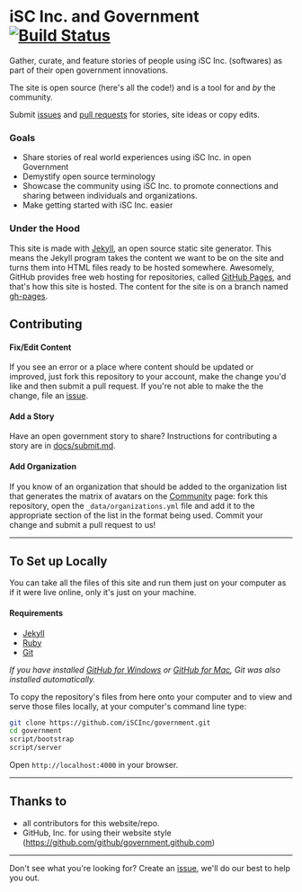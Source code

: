 iSC Inc. and Government [![Build Status](https://travis-ci.org/iSCInc/government.svg?branch=gh-pages)](https://travis-ci.org/iSCInc/government)
====

Gather, curate, and feature stories of people using iSC Inc. (softwares) as part of their open government innovations.

The site is open source (here's all the code!) and is a tool for and _by_ the community.

Submit [issues](https://github.com/iSCINc/government/issues/new) and [pull requests](https://github.com/iSCInc/government/compare/) for stories, site ideas or copy edits.

### Goals

- Share stories of real world experiences using iSC Inc. in open Government
- Demystify open source terminology
- Showcase the community using iSC Inc. to promote connections and sharing between individuals and organizations.
- Make getting started with iSC Inc. easier

### Under the Hood

This site is made with [Jekyll](http://jekyllrb.com), an open source static site generator. This means the Jekyll program takes the content we want to be on the site and turns them into HTML files ready to be hosted somewhere. Awesomely, GitHub provides free web hosting for repositories, called [GitHub Pages](http://pages.github.com/), and that's how this site is hosted. The content for the site is on a branch named [gh-pages](https://github.com/iSCInc/government/tree/gh-pages).

## Contributing

#### Fix/Edit Content

If you see an error or a place where content should be updated or improved, just fork this repository to your account, make the change you'd like and then submit a pull request. If you're not able to make the the change, file an [issue](https://github.com/iSCInc/government/issues/new).

#### Add a Story

Have an open government story to share? Instructions for contributing a story are in [docs/submit.md](docs/submit.md).

#### Add Organization

If you know of an organization that should be added to the organization list that generates the matrix of avatars on the [Community](http://government.github.com/community) page: fork this repository, open the `_data/organizations.yml` file and add it to the appropriate section of the list in the format being used. Commit your change and submit a pull request to us!

----

## To Set up Locally

You can take all the files of this site and run them just on your computer as if it were live online, only it's just on your machine.

#### Requirements

* [Jekyll](http://jekyllrb.com/)
* [Ruby](https://www.ruby-lang.org/en/)
* [Git](http://git-scm.com/)

_If you have installed [GitHub for Windows](http://windows.github.com) or [GitHub for Mac](http://mac.github.com), Git was also installed automatically._

To copy the repository's files from here onto your computer and to view and serve those files locally, at your computer's command line type:

```bash
git clone https://github.com/iSCInc/government.git
cd government
script/bootstrap
script/server
```

Open `http://localhost:4000` in your browser.

----

## Thanks to
* all contributors for this website/repo.
* GitHub, Inc. for using their website style (https://github.com/github/government.github.com)

----

Don't see what you're looking for? Create an [issue](https://github.com/iSCInc/government/issues/new), we'll do our best to help you out.
